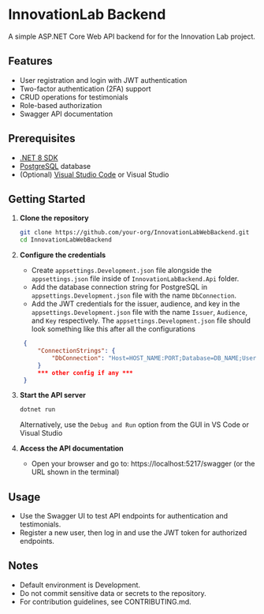# InnovationLab Backend

A simple ASP.NET Core Web API backend for for the Innovation Lab project.

## Features

- User registration and login with JWT authentication
- Two-factor authentication (2FA) support
- CRUD operations for testimonials
- Role-based authorization
- Swagger API documentation

## Prerequisites

- [.NET 8 SDK](https://dotnet.microsoft.com/download/dotnet/8.0)
- [PostgreSQL](https://www.postgresql.org/) database
- (Optional) [Visual Studio Code](https://code.visualstudio.com/) or Visual Studio

## Getting Started

1. **Clone the repository**

   ```bash
   git clone https://github.com/your-org/InnovationLabWebBackend.git
   cd InnovationLabWebBackend
   ```

2. **Configure the credentials**

   - Create `appsettings.Development.json` file alongside the `appsettings.json` file inside of `InnovationLabBackend.Api` folder.
   - Add the database connection string for PostgreSQL in `appsettings.Development.json` file with the name `DbConnection`.
   - Add the JWT credentials for the issuer, audience, and key in the `appsettings.Development.json` file with the name `Issuer`, `Audience`, and `Key` respectively.
     The `appsettings.Development.json` file should look something like this after all the configurations

   ```appsettings.Development.json
    {
        "ConnectionStrings": {
            "DbConnection": "Host=HOST_NAME:PORT;Database=DB_NAME;Username=DB_USERNAME;Password=DB_PASSWORD;"
        }
        *** other config if any ***
    }
   ```

3. **Start the API server**

   ```bash
   dotnet run
   ```

   Alternatively, use the `Debug and Run` option from the GUI in VS Code or Visual Studio

4. **Access the API documentation**
    - Open your browser and go to: https://localhost:5217/swagger (or the URL shown in the terminal)

## Usage

- Use the Swagger UI to test API endpoints for authentication and testimonials.
- Register a new user, then log in and use the JWT token for authorized endpoints.

## Notes

- Default environment is Development.
- Do not commit sensitive data or secrets to the repository.
- For contribution guidelines, see CONTRIBUTING.md.
